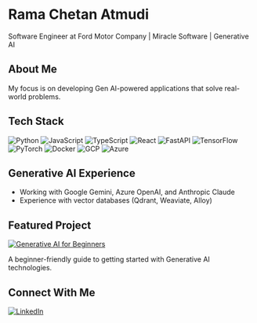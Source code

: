 # Rama Chetan Atmudi

Software Engineer at Ford Motor Company | Miracle Software | Generative AI

## About Me
My focus is on developing Gen AI-powered applications that solve real-world problems.

## Tech Stack
![Python](https://img.shields.io/badge/-Python-3776AB?style=flat-square&logo=Python&logoColor=white)
![JavaScript](https://img.shields.io/badge/-JavaScript-F7DF1E?style=flat-square&logo=javascript&logoColor=black)
![TypeScript](https://img.shields.io/badge/-TypeScript-3178C6?style=flat-square&logo=typescript&logoColor=white)
![React](https://img.shields.io/badge/-React-61DAFB?style=flat-square&logo=react&logoColor=black)
![FastAPI](https://img.shields.io/badge/-FastAPI-009688?style=flat-square&logo=fastapi&logoColor=white)
![TensorFlow](https://img.shields.io/badge/-TensorFlow-FF6F00?style=flat-square&logo=tensorflow&logoColor=white)
![PyTorch](https://img.shields.io/badge/-PyTorch-EE4C2C?style=flat-square&logo=pytorch&logoColor=white)
![Docker](https://img.shields.io/badge/-Docker-2496ED?style=flat-square&logo=docker&logoColor=white)
![GCP](https://img.shields.io/badge/-GCP-4285F4?style=flat-square&logo=google-cloud&logoColor=white)
![Azure](https://img.shields.io/badge/-Azure-0089D6?style=flat-square&logo=microsoft-azure&logoColor=white)

## Generative AI Experience
- Working with Google Gemini, Azure OpenAI, and Anthropic Claude
- Experience with vector databases (Qdrant, Weaviate, Alloy)

## Featured Project
[![Generative AI for Beginners](https://img.shields.io/badge/-Generative%20AI%20for%20Beginners-181717?style=for-the-badge&logo=github)](https://github.com/Ramachetan/generative-ai-for-beginners)

A beginner-friendly guide to getting started with Generative AI technologies.

## Connect With Me
[![LinkedIn](https://img.shields.io/badge/-LinkedIn-0077B5?style=for-the-badge&logo=linkedin&logoColor=white)](https://www.linkedin.com/in/rama-chetan/)
